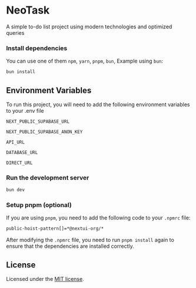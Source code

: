 # NeoTask

A simple to-do list project using modern technologies and optimized queries

### Install dependencies

You can use one of them `npm`, `yarn`, `pnpm`, `bun`, Example using `bun`:

```bash
bun install
```

## Environment Variables

To run this project, you will need to add the following environment variables to your .env file

`NEXT_PUBLIC_SUPABASE_URL`

`NEXT_PUBLIC_SUPABASE_ANON_KEY`

`API_URL`

`DATABASE_URL`

`DIRECT_URL`

### Run the development server

```bash
bun dev
```

### Setup pnpm (optional)

If you are using `pnpm`, you need to add the following code to your `.npmrc` file:

```bash
public-hoist-pattern[]=*@nextui-org/*
```

After modifying the `.npmrc` file, you need to run `pnpm install` again to ensure that the dependencies are installed correctly.

## License

Licensed under the [MIT license](https://github.com/nextui-org/next-app-template/blob/main/LICENSE).
